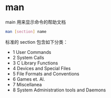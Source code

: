 # man

main 用来显示命令的帮助文档

```sh
man [section] name
```

标准的 section 包含如下分类：

- 1 User Commands
- 2 System Calls
- 3 C Library Functions
- 4 Devices and Special Files
- 5 File Formats and Conventions
- 6 Games et. Al.
- 7 Miscellanea
- 8 System Administration tools and Daemons

